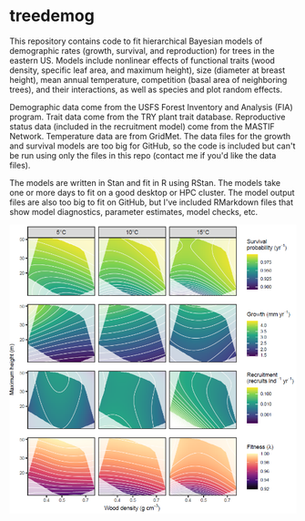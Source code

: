 # treedemog
This repository contains code to fit hierarchical Bayesian models of demographic rates (growth, survival, and reproduction) for trees in the eastern US. Models include nonlinear effects of functional traits (wood density, specific leaf area, and maximum height), size (diameter at breast height), mean annual temperature, competition (basal area of neighboring trees), and their interactions, as well as species and plot random effects. 

Demographic data come from the USFS Forest Inventory and Analysis (FIA) program. Trait data come from the TRY plant trait database. Reproductive status data (included in the recruitment model) come from the MASTIF Network. Temperature data are from GridMet. The data files for the growth and survival models are too big for GitHub, so the code is included but can't be run using only the files in this repo (contact me if you'd like the data files). 

The models are written in Stan and fit in R using RStan. The models take one or more days to fit on a good desktop or HPC cluster. The model output files are also too big to fit on GitHub, but I've included RMarkdown files that show model diagnostics, parameter estimates, model checks, etc.

![](results/wd_sla_landscapes.PNG?raw=true)
